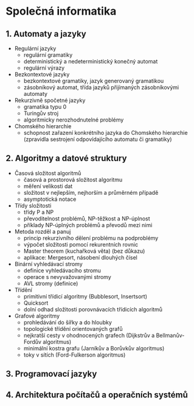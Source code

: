 # Společná informatika

## 1. Automaty a jazyky

- Regulární jazyky
	- regulární gramatiky
	- deterministický a nedeterministický konečný automat
	- regulární výrazy
- Bezkontextové jazyky
	- bezkontextové gramatiky, jazyk generovaný gramatikou
	- zásobníkový automat, třída jazyků přijímaných zásobníkovými automaty
- Rekurzivně spočetné jazyky
	- gramatika typu 0
	- Turingův stroj
	- algoritmicky nerozhodnutelné problémy
- Chomského hierarchie
	- schopnost zařazení konkrétního jazyka do Chomského hierarchie (zpravidla sestrojení odpovídajícího automatu či gramatiky)

## 2. Algoritmy a datové struktury

- Časová složitost algoritmů
	- časová a prostorová složitost algoritmu
	- měření velikosti dat
	- složitost v nejlepším, nejhorším a průměrném případě
	- asymptotická notace
- Třídy složitosti
	- třídy P a NP
	- převoditelnost problémů, NP-těžkost a NP-úplnost
	- příklady NP-úplných problémů a převodů mezi nimi
- Metoda rozděl a panuj
	- princip rekurzivního dělení problému na podproblémy
	- výpočet složitosti pomocí rekurentních rovnic
	- Master theorem (kuchařková věta) (bez důkazu)
	- aplikace: Mergesort, násobení dlouhých čísel
- Binární vyhledávací stromy
	- definice vyhledávacího stromu
	- operace s nevyvažovanými stromy
	- AVL stromy (definice)
- Třídění
	- primitivní třídicí algoritmy (Bubblesort, Insertsort)
	- Quicksort
	- dolní odhad složitosti porovnávacích třídicích algoritmů
- Grafové algoritmy
	- prohledávání do šířky a do hloubky
	- topologické třídění orientovaných grafů
	- nejkratší cesty v ohodnocených grafech (Dijkstrův a Bellmanův-Fordův algoritmus)
	- minimální kostra grafu (Jarníkův a Borůvkův algoritmus)
	- toky v sítích (Ford-Fulkerson algoritmus)

## 3. Programovací jazyky

## 4. Architektura počítačů a operačních systémů
